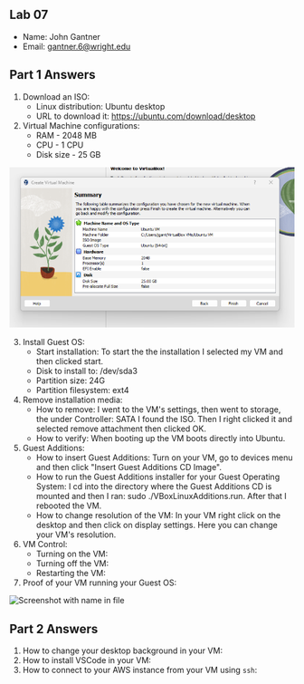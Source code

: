 ## Lab 07

- Name: John Gantner
- Email: gantner.6@wright.edu

## Part 1 Answers

1. Download an ISO:
    - Linux distribution: Ubuntu desktop
    - URL to download it: https://ubuntu.com/download/desktop
2. Virtual Machine configurations:
    - RAM - 2048 MB
    - CPU - 1 CPU
    - Disk size - 25 GB

![Screenshot of Summary](./Lab07.png)

3. Install Guest OS:
    - Start installation: To start the the installation I selected my VM and then clicked start.
    - Disk to install to: /dev/sda3
    - Partition size: 24G
    - Partition filesystem: ext4
4. Remove installation media:
    - How to remove: I went to the VM's settings, then went to storage, the under Controller: SATA I found the ISO. Then I right clicked it and selected remove attachment then clicked OK.
    - How to verify: When booting up the VM boots directly into Ubuntu.
5. Guest Additions:
    - How to insert Guest Additions: Turn on your VM, go to devices menu and then click "Insert Guest Additions CD Image".
    - How to run the Guest Additions installer for your Guest Operating System: I cd into the directory where the Guest Additions CD is mounted and then I ran: sudo ./VBoxLinuxAdditions.run. After that I rebooted the VM.
    - How to change resolution of the VM: In your VM right click on the desktop and then click on display settings. Here you can change your VM's resolution.
6. VM Control:
    - Turning on the VM:
    - Turning off the VM:
    - Restarting the VM:
7. Proof of your VM running your Guest OS:

![Screenshot with name in file](relative_path_to_image_filename_here)


## Part 2 Answers

1. How to change your desktop background in your VM:
2. How to install VSCode in your VM:
3. How to connect to your AWS instance from your VM using `ssh`:
